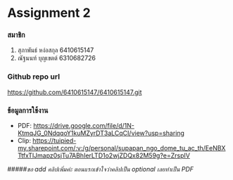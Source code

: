 # Assignment 2

### สมาชิก
1. สุภาพันธ์ หง่อสกุล 6410615147
2. ณัฐนนท์ บุญเขตต์ 6310682726

### Github repo url
https://github.com/6410615147/6410615147.git

### ข้อมูลการใช้งาน
- PDF: https://drive.google.com/file/d/1N-KtmqJG_0NdqqoY1kuMZyrDT3aLCqCI/view?usp=sharing
- Clip: https://tuipied-my.sharepoint.com/:v:/g/personal/supapan_ngo_dome_tu_ac_th/EeNBXTtfxTlJmapz0sjTu7ABhIerLTD1o2wjZDQx82M59g?e=ZrspIV

#####*ขอ add คลิปเพิ่มค่ะ ตอนแรกเข้าใจว่าคลิปเป็น optional เลยทำเป็น PDF*
